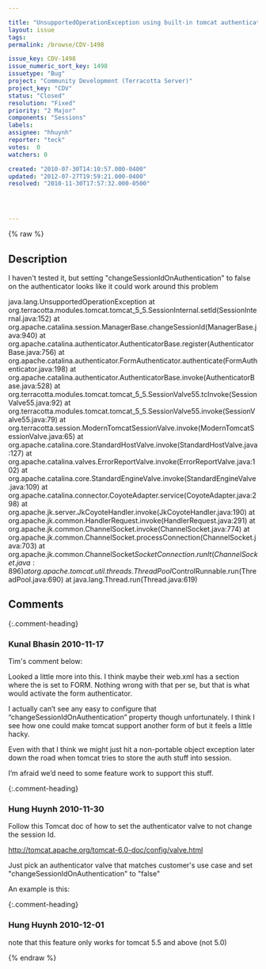 ```yaml
---

title: "UnsupportedOperationException using built-in tomcat authentication"
layout: issue
tags: 
permalink: /browse/CDV-1498

issue_key: CDV-1498
issue_numeric_sort_key: 1498
issuetype: "Bug"
project: "Community Development (Terracotta Server)"
project_key: "CDV"
status: "Closed"
resolution: "Fixed"
priority: "2 Major"
components: "Sessions"
labels: 
assignee: "hhuynh"
reporter: "teck"
votes:  0
watchers: 0

created: "2010-07-30T14:10:57.000-0400"
updated: "2012-07-27T19:59:21.000-0400"
resolved: "2010-11-30T17:57:32.000-0500"




---
```


{% raw %}

## Description

<div markdown="1" class="description">

I haven't tested it, but setting "changeSessionIdOnAuthentication" to false on the authenticator looks like it could work around this problem

java.lang.UnsupportedOperationException
         at org.terracotta.modules.tomcat.tomcat_5_5.SessionInternal.setId(SessionInternal.java:152)
         at org.apache.catalina.session.ManagerBase.changeSessionId(ManagerBase.java:940)
         at org.apache.catalina.authenticator.AuthenticatorBase.register(AuthenticatorBase.java:756)
         at org.apache.catalina.authenticator.FormAuthenticator.authenticate(FormAuthenticator.java:198)
         at org.apache.catalina.authenticator.AuthenticatorBase.invoke(AuthenticatorBase.java:528)
         at org.terracotta.modules.tomcat.tomcat_5_5.SessionValve55.tcInvoke(SessionValve55.java:92)
         at org.terracotta.modules.tomcat.tomcat_5_5.SessionValve55.invoke(SessionValve55.java:79)
         at org.terracotta.session.ModernTomcatSessionValve.invoke(ModernTomcatSessionValve.java:65)
         at org.apache.catalina.core.StandardHostValve.invoke(StandardHostValve.java:127)
         at org.apache.catalina.valves.ErrorReportValve.invoke(ErrorReportValve.java:102)
         at org.apache.catalina.core.StandardEngineValve.invoke(StandardEngineValve.java:109)
         at org.apache.catalina.connector.CoyoteAdapter.service(CoyoteAdapter.java:298)
         at org.apache.jk.server.JkCoyoteHandler.invoke(JkCoyoteHandler.java:190)
         at org.apache.jk.common.HandlerRequest.invoke(HandlerRequest.java:291)
         at org.apache.jk.common.ChannelSocket.invoke(ChannelSocket.java:774)
         at org.apache.jk.common.ChannelSocket.processConnection(ChannelSocket.java:703)
         at org.apache.jk.common.ChannelSocket$SocketConnection.runIt(ChannelSocket.java:896)
         at org.apache.tomcat.util.threads.ThreadPool$ControlRunnable.run(ThreadPool.java:690)
         at java.lang.Thread.run(Thread.java:619)


</div>

## Comments


{:.comment-heading}
### **Kunal Bhasin** <span class="date">2010-11-17</span>

<div markdown="1" class="comment">

Tim's comment below:

Looked a little more into this.  I think maybe their web.xml has a <login-config> section where the <auth-method> is set to FORM. Nothing wrong with that per se, but that is what would activate the form authenticator.
 
I actually can’t see any easy to configure that “changeSessionIdOnAuthentication” property though unfortunately. I think I see how one could make tomcat support another form of <auth-method> but it feels a little hacky.
 
Even with that I think we might just hit a non-portable object exception later down the road  when tomcat tries to store the auth stuff into session.
 
I’m afraid we’d need to some feature work to support this stuff.
 
 

</div>


{:.comment-heading}
### **Hung Huynh** <span class="date">2010-11-30</span>

<div markdown="1" class="comment">

Follow this Tomcat doc of how to set the authenticator valve to not change the session Id.
 
http://tomcat.apache.org/tomcat-6.0-doc/config/valve.html

Just pick an authenticator valve that matches customer's use case and set "changeSessionIdOnAuthentication" to "false"

An example is this:

<Valve changeSessionIdOnAuthentication="false" className="org.apache.catalina.authenticator.BasicAuthenticator"/>

</div>


{:.comment-heading}
### **Hung Huynh** <span class="date">2010-12-01</span>

<div markdown="1" class="comment">

note that this feature only works for tomcat 5.5 and above (not 5.0)


</div>



{% endraw %}
